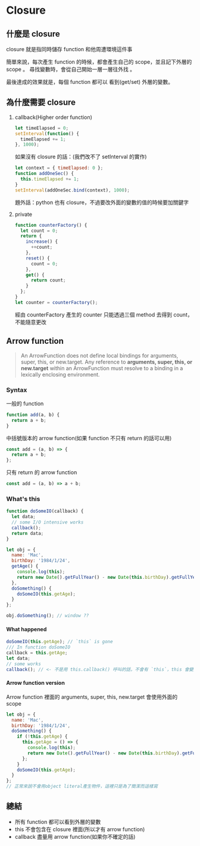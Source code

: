 # Closure

## 什麼是 closure

closure 就是指同時儲存 function 和他周遭環境這件事

簡單來說，每次產生 function 的時候，都會產生自己的 scope，並且記下外層的 scope 。
尋找變數時，會從自己開始一層一層往外找 。

最後達成的效果就是，每個 function 都可以 看到(get/set) 外層的變數。

## 為什麼需要 closure

1. callback(Higher order function)

   ```javascript
   let timeElapsed = 0;
   setInterval(function() {
     timeElapsed += 1;
   }, 1000);
   ```

   如果沒有 closure 的話：(我們改不了 setInterval 的實作)

   ```javascript
   let context = { timeElapsed: 0 };
   function addOneSec() {
     this.timeElapsed += 1;
   }
   setInterval(addOneSec.bind(context), 1000);
   ```

   題外話：python 也有 closure，不過要改外面的變數的值的時候要加關鍵字

2. private

   ```javascript
   function counterFactory() {
     let count = 0;
     return {
       increase() {
         ++count;
       },
       reset() {
         count = 0;
       },
       get() {
         return count;
       }
     };
   }
   let counter = counterFactory();
   ```

   經由 counterFactory 產生的 counter 只能透過三個 method 去得到 count，不能隨意更改

## Arrow function

> An ArrowFunction does not define local bindings for arguments, super, this, or new.target. Any reference to **arguments, super, this, or new.target** within an ArrowFunction must resolve to a binding in a lexically enclosing environment.

### Syntax

一般的 function

```javascript
function add(a, b) {
  return a + b;
}
```

中括號版本的 arrow function(如果 function 不只有 return 的話可以用)

```javascript
const add = (a, b) => {
  return a + b;
};
```

只有 return 的 arrow function

```javascript
const add = (a, b) => a + b;
```

### What's this

```javascript
function doSomeIO(callback) {
  let data;
  // some I/O intensive works
  callback();
  return data;
}

let obj = {
  name: 'Mac',
  birthDay: '1984/1/24',
  getAge() {
    console.log(this);
    return new Date().getFullYear() - new Date(this.birthDay).getFullYear();
  },
  doSomething() {
    doSomeIO(this.getAge);
  }
};

obj.doSomething(); // window ??
```

#### What happened

```javascript
doSomeIO(this.getAge); // `this` is gone
/// In function doSomeIO
callback = this.getAge;
let data;
// some works
callback(); // <- 不是用 this.callback() 呼叫的話，不會有 `this`，this 會變成 `window`
```

#### Arrow function version

Arrow function 裡面的 arguments, super, this, new.target 會使用外面的 scope

```javascript
let obj = {
  name: 'Mac',
  birthDay: '1984/1/24',
  doSomething() {
    if (!this.getAge) {
      this.getAge = () => {
        console.log(this);
        return new Date().getFullYear() - new Date(this.birthDay).getFullYear();
      };
    }
    doSomeIO(this.getAge);
  }
};
// 正常來說不會用object literal產生物件，這裡只是為了簡潔而這樣寫
```

## 總結

- 所有 function 都可以看到外層的變數
- this 不會包含在 closure 裡面(所以才有 arrow function)
- callback 盡量用 arrow function(如果你不確定的話)
